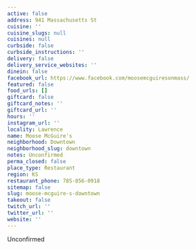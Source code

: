 ```yaml
---
active: false
address: 941 Massachusetts St
cuisine: ''
cuisine_slugs: null
cuisines: null
curbside: false
curbside_instructions: ''
delivery: false
delivery_service_websites: ''
dinein: false
facebook_url: https://www.facebook.com/moosemcguiresonmass/
featured: false
food_urls: []
giftcard: false
giftcard_notes: ''
giftcard_url: ''
hours: ''
instagram_url: ''
locality: Lawrence
name: Moose McGuire's
neighborhood: Downtown
neighborhood_slug: downtown
notes: Unconfirmed
perma_closed: false
place_type: Restaurant
region: KS
restaurant_phone: 785-856-0918
sitemap: false
slug: moose-mcguire-s-downtown
takeout: false
twitch_url: ''
twitter_url: ''
website: ''
---
```


Unconfirmed